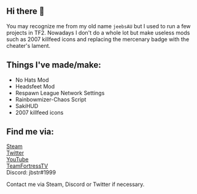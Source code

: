 ## Hi there 👋
You may recognize me from my old name `jeebsAU` but I used to run a few projects in TF2. Nowadays I don't do a whole lot but make useless mods such as 2007 killfeed icons and replacing the mercenary badge with the cheater's lament.

## Things I've made/make:
- No Hats Mod
- Headsfeet Mod
- Respawn League Network Settings
- Rainbowmizer-Chaos Script
- SakiHUD
- 2007 killfeed icons

## Find me via:
[Steam](https://steamcommunity.com/id/MakiavelliTheDon)  
[Twitter](https://twitter.com/jeebsau)  
[YouTube](https://youtube.com/XJEEBSX1)  
[TeamFortressTV](https://www.teamfortress.tv/user/jeebsau)  
Discord: jbstr#1999

Contact me via Steam, Discord or Twitter if necessary.
